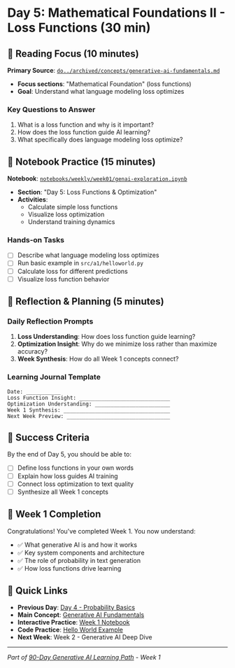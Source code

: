 # Day 5: Mathematical Foundations II - Loss Functions (30 min)

## 📖 Reading Focus (10 minutes)

**Primary Source**: [`do../archived/concepts/generative-ai-fundamentals.md`](../archived/concepts/generative-ai-fundamentals.md)

- **Focus sections**: "Mathematical Foundation" (loss functions)
- **Goal**: Understand what language modeling loss optimizes

### Key Questions to Answer

1. What is a loss function and why is it important?
2. How does the loss function guide AI learning?
3. What specifically does language modeling loss optimize?

## 🔬 Notebook Practice (15 minutes)

**Notebook**: [`notebooks/weekly/week01/genai-exploration.ipynb`](../../notebooks/weekly/week01/genai-exploration.ipynb)

- **Section**: "Day 5: Loss Functions & Optimization"
- **Activities**:
  - Calculate simple loss functions
  - Visualize loss optimization
  - Understand training dynamics

### Hands-on Tasks

- [ ] Describe what language modeling loss optimizes
- [ ] Run basic example in `src/a1/helloworld.py`
- [ ] Calculate loss for different predictions
- [ ] Visualize loss function behavior

## 🤔 Reflection & Planning (5 minutes)

### Daily Reflection Prompts

1. **Loss Understanding**: How does loss function guide learning?
2. **Optimization Insight**: Why do we minimize loss rather than maximize accuracy?
3. **Week Synthesis**: How do all Week 1 concepts connect?

### Learning Journal Template

```text
Date: ___________
Loss Function Insight: _____________________________
Optimization Understanding: ________________________
Week 1 Synthesis: __________________________________
Next Week Preview: _________________________________
```

## 🎯 Success Criteria

By the end of Day 5, you should be able to:

- [ ] Define loss functions in your own words
- [ ] Explain how loss guides AI training
- [ ] Connect loss optimization to text quality
- [ ] Synthesize all Week 1 concepts

## 🎉 Week 1 Completion

Congratulations! You've completed Week 1. You now understand:

- ✅ What generative AI is and how it works
- ✅ Key system components and architecture
- ✅ The role of probability in text generation
- ✅ How loss functions drive learning

## 🔗 Quick Links

- **Previous Day**: [Day 4 - Probability Basics](day04-probability-basics.md)
- **Main Concept**: [Generative AI Fundamentals](../archived/concepts/generative-ai-fundamentals.md)
- **Interactive Practice**: [Week 1 Notebook](../../notebooks/weekly/week01/genai-exploration.ipynb)
- **Code Practice**: [Hello World Example](../../src/a1/helloworld.py)
- **Next Week**: Week 2 - Generative AI Deep Dive

---
*Part of [90-Day Generative AI Learning Path](../learning-path-90-days.md) - Week 1*

